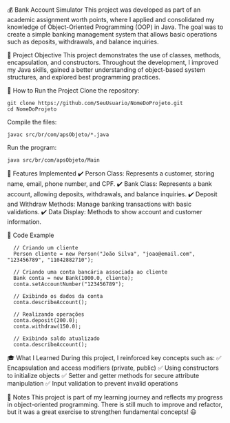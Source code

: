 💰 Bank Account Simulator
This project was developed as part of an academic assignment worth points, where I applied and consolidated my knowledge of Object-Oriented Programming (OOP) in Java. The goal was to create a simple banking management system that allows basic operations such as deposits, withdrawals, and balance inquiries.

🎯 Project Objective
This project demonstrates the use of classes, methods, encapsulation, and constructors. Throughout the development, I improved my Java skills, gained a better understanding of object-based system structures, and explored best programming practices.

🚀 How to Run the Project
Clone the repository:

```
git clone https://github.com/SeuUsuario/NomeDoProjeto.git
cd NomeDoProjeto
```
Compile the files:

```
javac src/br/com/apsObjeto/*.java
```
Run the program:

```
java src/br/com/apsObjeto/Main
```

📌 Features Implemented
✔️ Person Class: Represents a customer, storing name, email, phone number, and CPF.
✔️ Bank Class: Represents a bank account, allowing deposits, withdrawals, and balance inquiries.
✔️ Deposit and Withdraw Methods: Manage banking transactions with basic validations.
✔️ Data Display: Methods to show account and customer information.

🔹 Code Example

```
  // Criando um cliente
  Person cliente = new Person("João Silva", "joao@email.com", "123456789", "11042882710");
  
  // Criando uma conta bancária associada ao cliente
  Bank conta = new Bank(1000.0, cliente);
  conta.setAccountNumber("123456789");
  
  // Exibindo os dados da conta
  conta.describeAccount();
  
  // Realizando operações
  conta.deposit(200.0);
  conta.withdraw(150.0);
  
  // Exibindo saldo atualizado
  conta.describeAccount();
```
🎓 What I Learned
During this project, I reinforced key concepts such as:
✅ Encapsulation and access modifiers (private, public)
✅ Using constructors to initialize objects
✅ Setter and getter methods for secure attribute manipulation
✅ Input validation to prevent invalid operations

📌 Notes
This project is part of my learning journey and reflects my progress in object-oriented programming. There is still much to improve and refactor, but it was a great exercise to strengthen fundamental concepts! 😃

